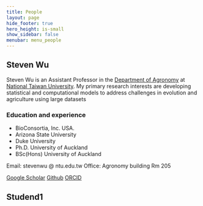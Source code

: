 ```yaml
---
title: People
layout: page
hide_footer: true
hero_height: is-small
show_sidebar: false
menubar: menu_people
---
```


## Steven Wu
Steven Wu is an Assistant Professor in the [Department of Agronomy](http://www.agron.ntu.edu.tw/) at [National Taiwan University](https://www.ntu.edu.tw/english/). My primary research interests are developing statistical and computational models to address challenges in evolution and agriculture using large datasets

### Education and experience
- BioConsortia, Inc. USA.
- Arizona State University
- Duke University
- Ph.D. University of Auckland
- BSc(Hons)  University of Auckland


Email: stevenwu @ ntu.edu.tw
Office: Agronomy building Rm 205

<i class="fab fa-google"></i> [Google Scholar](https://scholar.google.com/citations?user=7nxUa9IAAAAJ&hl=en)
<i class="fab fa-github"></i> [Github](https://github.com/stevenhwu)
<i class="fab fa-orcid"></i> [ORCID](https://orcid.org/0000-0002-7685-8009)

## Studend1
